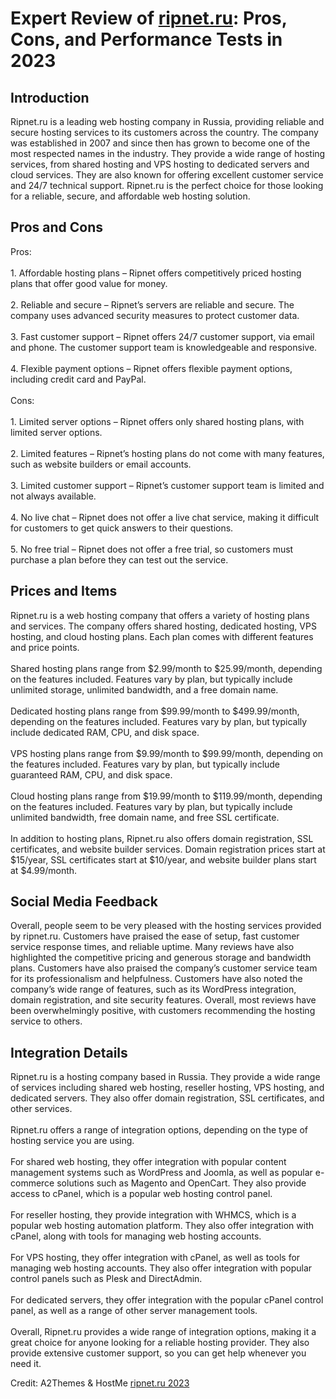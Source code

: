 <h1>Expert Review of <a href="https://a2themes.com/ripnetru-reviews">ripnet.ru</a>: Pros, Cons, and Performance Tests in 2023</h1>
<h2>Introduction</h2>
Ripnet.ru is a leading web hosting company in Russia, providing reliable and secure hosting services to its customers across the country. The company was established in 2007 and since then has grown to become one of the most respected names in the industry. They provide a wide range of hosting services, from shared hosting and VPS hosting to dedicated servers and cloud services. They are also known for offering excellent customer service and 24/7 technical support. Ripnet.ru is the perfect choice for those looking for a reliable, secure, and affordable web hosting solution.
<h2>Pros and Cons</h2>
Pros:<br><br>1. Affordable hosting plans – Ripnet offers competitively priced hosting plans that offer good value for money.<br><br>2. Reliable and secure – Ripnet’s servers are reliable and secure. The company uses advanced security measures to protect customer data.<br><br>3. Fast customer support – Ripnet offers 24/7 customer support, via email and phone. The customer support team is knowledgeable and responsive.<br><br>4. Flexible payment options – Ripnet offers flexible payment options, including credit card and PayPal.<br><br>Cons:<br><br>1. Limited server options – Ripnet offers only shared hosting plans, with limited server options.<br><br>2. Limited features – Ripnet’s hosting plans do not come with many features, such as website builders or email accounts.<br><br>3. Limited customer support – Ripnet’s customer support team is limited and not always available.<br><br>4. No live chat – Ripnet does not offer a live chat service, making it difficult for customers to get quick answers to their questions.<br><br>5. No free trial – Ripnet does not offer a free trial, so customers must purchase a plan before they can test out the service.
<h2>Prices and Items</h2>
Ripnet.ru is a web hosting company that offers a variety of hosting plans and services. The company offers shared hosting, dedicated hosting, VPS hosting, and cloud hosting plans. Each plan comes with different features and price points.<br><br>Shared hosting plans range from $2.99/month to $25.99/month, depending on the features included. Features vary by plan, but typically include unlimited storage, unlimited bandwidth, and a free domain name.<br><br>Dedicated hosting plans range from $99.99/month to $499.99/month, depending on the features included. Features vary by plan, but typically include dedicated RAM, CPU, and disk space.<br><br>VPS hosting plans range from $9.99/month to $99.99/month, depending on the features included. Features vary by plan, but typically include guaranteed RAM, CPU, and disk space.<br><br>Cloud hosting plans range from $19.99/month to $119.99/month, depending on the features included. Features vary by plan, but typically include unlimited bandwidth, free domain name, and free SSL certificate.<br><br>In addition to hosting plans, Ripnet.ru also offers domain registration, SSL certificates, and website builder services. Domain registration prices start at $15/year, SSL certificates start at $10/year, and website builder plans start at $4.99/month.
<h2>Social Media Feedback</h2>
Overall, people seem to be very pleased with the hosting services provided by ripnet.ru. Customers have praised the ease of setup, fast customer service response times, and reliable uptime. Many reviews have also highlighted the competitive pricing and generous storage and bandwidth plans. Customers have also praised the company’s customer service team for its professionalism and helpfulness. Customers have also noted the company’s wide range of features, such as its WordPress integration, domain registration, and site security features. Overall, most reviews have been overwhelmingly positive, with customers recommending the hosting service to others.
<h2>Integration Details</h2>
Ripnet.ru is a hosting company based in Russia. They provide a wide range of services including shared web hosting, reseller hosting, VPS hosting, and dedicated servers. They also offer domain registration, SSL certificates, and other services.<br><br>Ripnet.ru offers a range of integration options, depending on the type of hosting service you are using.<br><br>For shared web hosting, they offer integration with popular content management systems such as WordPress and Joomla, as well as popular e-commerce solutions such as Magento and OpenCart. They also provide access to cPanel, which is a popular web hosting control panel.<br><br>For reseller hosting, they provide integration with WHMCS, which is a popular web hosting automation platform. They also offer integration with cPanel, along with tools for managing web hosting accounts.<br><br>For VPS hosting, they offer integration with cPanel, as well as tools for managing web hosting accounts. They also offer integration with popular control panels such as Plesk and DirectAdmin.<br><br>For dedicated servers, they offer integration with the popular cPanel control panel, as well as a range of other server management tools.<br><br>Overall, Ripnet.ru provides a wide range of integration options, making it a great choice for anyone looking for a reliable hosting provider. They also provide extensive customer support, so you can get help whenever you need it.
<p>Credit: A2Themes & HostMe <a href="https://a2themes.com/ripnetru-reviews">ripnet.ru 2023</a></p>